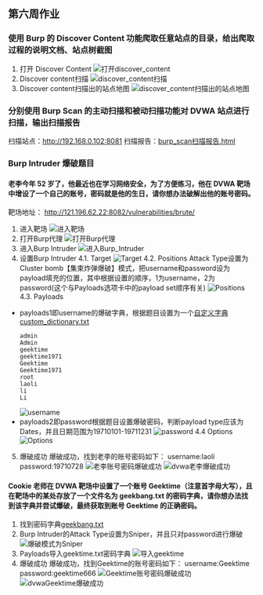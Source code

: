 ## 第六周作业

### 使用 Burp 的 Discover Content 功能爬取任意站点的目录，给出爬取过程的说明文档、站点树截图
1. 打开 Discover Content
   ![打开discover_content](./打开discover_content.png)
2. Discover content扫描
   ![discover_content扫描](./discover_content扫描.png)
3. Discover content扫描出的站点地图
   ![discover_content扫描出的站点地图](./discover_content扫描出的站点地图.png)

### 分别使用 Burp Scan 的主动扫描和被动扫描功能对 DVWA 站点进行扫描，输出扫描报告
扫描站点：http://192.168.0.102:8081
扫描报告：[burp_scan扫描报告.html](./burp_scan扫描报告.html)

### Burp Intruder 爆破题目

#### 老李今年 52 岁了，他最近也在学习网络安全，为了方便练习，他在 DVWA 靶场中增设了一个自己的账号，密码就是他的生日，请你想办法破解出他的账号密码。
靶场地址： http://121.196.62.22:8082/vulnerabilities/brute/

1. 进入靶场
   ![进入靶场](./进入靶场.png)
2. 打开Burp代理
   ![打开Burp代理](./打开Burp代理.png)
3. 进入Burp Intruder
   ![进入Burp_Intruder](./进入Burp_Intruder.png)
4. 设置Burp Intruder
   4.1. Target
   ![Target](./Target.png)
   4.2. Positions
   Attack Type设置为Cluster bomb【集束炸弹爆破】模式，把username和password设为payload填充的位置，其中根据设置的顺序，1为username，2为password(这个与Payloads选项卡中的payload set顺序有关)
   ![Positions](./Positions.png)
   4.3. Payloads
- payloads1即username的爆破字典，根据题目设置为一个[自定义字典custom_dictionary.txt](./custom_dictionary.txt)
   ```
   admin
   Admin
   geektime
   geektime1971
   Geektime
   Geektime1971
   root
   laoli
   li
   Li
   ```
   ![username](./payloads1.png)
- payloads2即password根据题目设置爆破密码，判断payload type应该为Dates，并且日期范围为19710101-19711231
   ![password](./payloads2.png)
   4.4 Options
   ![Options](./Options.png)
5. 爆破成功
   爆破成功，找到老李的账号密码如下：
   username:laoli
   password:19710728
   ![老李账号密码爆破成功](./老李账号密码爆破成功.png)
   ![dvwa老李爆破成功](./dvwa老李爆破成功.png)

#### Cookie 老师在 DVWA 靶场中设置了一个账号 Geektime（注意首字母大写），且在靶场中的某处存放了一个文件名为 geekbang.txt 的密码字典，请你想办法找到该字典并尝试爆破，最终获取到账号 Geektime 的正确密码。
1. 找到密码字典[geekbang.txt](./geekbang.txt)
2. Burp Intruder的Attack Type设置为Sniper，并且只对password进行爆破
   ![爆破模式为Sniper](./爆破模式为Sniper.png)
3. Payloads导入geektime.txt密码字典
   ![导入geektime](./导入geektime.png)
4. 爆破成功
   爆破成功，找到Geektime的账号密码如下：
   username:Geektime
   password:geektime666
   ![Geektime账号密码爆破成功](./Geektime账号密码爆破成功.png)
   ![dvwaGeektime爆破成功](./dvwaGeektime爆破成功.png)



